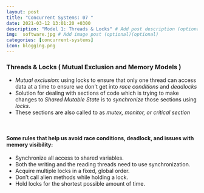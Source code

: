 ```yaml
---
layout: post
title: "Concurrent Systems: 07 "
date: 2021-03-12 13:01:20 +0300
description: "Model 1: Threads & Locks" # Add post description (optional)
img:  software.jpg # Add image post (optional)(optional)
categories: [concurrent-systems]
icon: blogging.png
---
```

### Threads & Locks ( Mutual Exclusion and Memory Models )
- *Mutual exclusion*: using locks to ensure that only
one thread can access data at a time to ensure we don't get into *race conditions* and *deadlocks*
- Solution for dealing with sections of code which is trying to make changes to *Shared Mutable State* is to *synchronize* those sections using *locks*.
- These sections are also called to as *mutex, monitor, or critical section*
<br/>

#### Some rules that help us avoid race conditions, deadlock, and issues with memory visibility:
- Synchronize all access to shared variables.
- Both the writing and the reading threads need to use synchronization.
- Acquire multiple locks in a fixed, global order.
- Don’t call alien methods while holding a lock.
- Hold locks for the shortest possible amount of time.